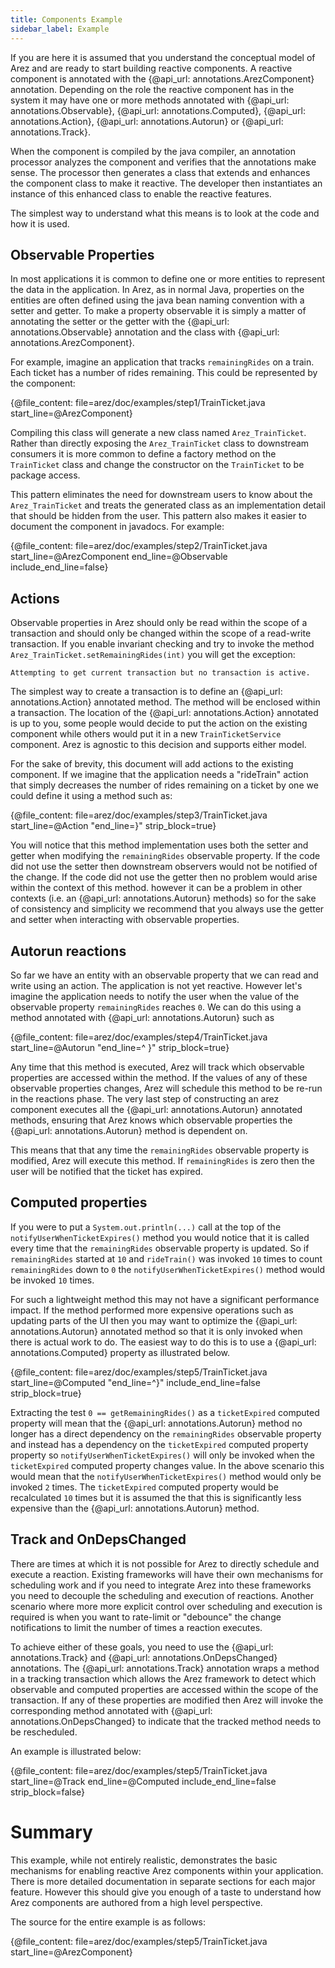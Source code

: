 ```yaml
---
title: Components Example
sidebar_label: Example
---
```


If you are here it is assumed that you understand the conceptual model of Arez and are ready to
start building reactive components. A reactive component is annotated with the {@api_url: annotations.ArezComponent}
annotation. Depending on the role the reactive component has in the system it may have one or more methods annotated
with {@api_url: annotations.Observable}, {@api_url: annotations.Computed}, {@api_url: annotations.Action},
{@api_url: annotations.Autorun} or {@api_url: annotations.Track}.

When the component is compiled by the java compiler, an annotation processor analyzes the component
and verifies that the annotations make sense. The processor then generates a class that extends and
enhances the component class to make it reactive. The developer then instantiates an instance of this
enhanced class to enable the reactive features.

The simplest way to understand what this means is to look at the code and how it is used.

## Observable Properties

In most applications it is common to define one or more entities to represent the data in the application.
In Arez, as in normal Java, properties on the entities are often defined using the java bean naming convention
with a setter and getter. To make a property observable it is simply a matter of annotating the setter or
the getter with the {@api_url: annotations.Observable} annotation and the class with
{@api_url: annotations.ArezComponent}.

For example, imagine an application that tracks `remainingRides` on a train. Each ticket has a number of
rides remaining. This could be represented by the component:

{@file_content: file=arez/doc/examples/step1/TrainTicket.java start_line=@ArezComponent}

Compiling this class will generate a new class named `Arez_TrainTicket`. Rather than directly exposing the
`Arez_TrainTicket` class to downstream consumers it is more common to define a factory method on the
`TrainTicket` class and change the constructor on the `TrainTicket` to be package access.

This pattern eliminates the need for downstream users to know about the `Arez_TrainTicket` and treats the
generated class as an implementation detail that should be hidden from the user. This pattern also makes it
easier to document the component in javadocs. For example:

{@file_content: file=arez/doc/examples/step2/TrainTicket.java start_line=@ArezComponent end_line=@Observable include_end_line=false}

## Actions

Observable properties in Arez should only be read within the scope of a transaction and should only be
changed within the scope of a read-write transaction. If you enable invariant checking and try to invoke
the method `Arez_TrainTicket.setRemainingRides(int)` you will get the exception:

    Attempting to get current transaction but no transaction is active.

The simplest way to create a transaction is to define an {@api_url: annotations.Action} annotated method. The method
will be enclosed within a transaction. The location of the {@api_url: annotations.Action} annotated is up to you, some
people would decide to put the action on the existing component while others would put it in a new `TrainTicketService`
component. Arez is agnostic to this decision and supports either model.

For the sake of brevity, this document will add actions to the existing component. If we imagine that the
application needs a "rideTrain" action that simply decreases the number of rides remaining on a ticket by one
we could define it using a method such as:

{@file_content: file=arez/doc/examples/step3/TrainTicket.java start_line=@Action "end_line=\}" strip_block=true}

You will notice that this method implementation uses both the setter and getter when modifying the `remainingRides`
observable property. If the code did not use the setter then downstream observers would not be notified of the
change. If the code did not use the getter then no problem would arise within the context of this method.
however it can be a problem in other contexts (i.e. an {@api_url: annotations.Autorun} methods) so for the sake of consistency and
simplicity we recommend that you always use the getter and setter when interacting with observable properties.

## Autorun reactions

So far we have an entity with an observable property that we can read and write using an action. The application
is not yet reactive. However let's imagine the application needs to notify the user when the value of the observable
property `remainingRides` reaches `0`. We can do this using a method annotated with {@api_url: annotations.Autorun}
such as

{@file_content: file=arez/doc/examples/step4/TrainTicket.java start_line=@Autorun "end_line=^  \}" strip_block=true}

Any time that this method is executed, Arez will track which observable properties are accessed within the method.
If the values of any of these observable properties changes, Arez will schedule this method to be re-run in the
reactions phase. The very last step of constructing an arez component executes all the {@api_url: annotations.Autorun}
annotated methods, ensuring that Arez knows which observable properties the {@api_url: annotations.Autorun} method is
dependent on.

This means that that any time the `remainingRides` observable property is modified, Arez will execute this method.
If `remainingRides` is zero then the user will be notified that the ticket has expired.

## Computed properties

If you were to put a `System.out.println(...)` call at the top of the `notifyUserWhenTicketExpires()` method you
would notice that it is called every time that the `remainingRides` observable property is updated. So if
`remainingRides` started at `10` and `rideTrain()` was invoked `10` times to count `remainingRides` down to `0`
the `notifyUserWhenTicketExpires()` method would be invoked `10` times.

For such a lightweight method this may not have a significant performance impact. If the method performed more
expensive operations such as updating parts of the UI then you may want to optimize the {@api_url: annotations.Autorun}
annotated method so that it is only invoked when there is actual work to do. The easiest way to do this is to use a
{@api_url: annotations.Computed} property as illustrated below.

{@file_content: file=arez/doc/examples/step5/TrainTicket.java start_line=@Computed "end_line=^\}" include_end_line=false strip_block=true}

Extracting the test `0 == getRemainingRides()` as a `ticketExpired` computed property will mean that the {@api_url: annotations.Autorun}
method no longer has a direct dependency on the `remainingRides` observable property and instead has a dependency
on the `ticketExpired` computed property property so `notifyUserWhenTicketExpires()` will only be invoked when the
`ticketExpired` computed property changes value. In the above scenario this would mean that the
`notifyUserWhenTicketExpires()` method would only be invoked `2` times. The `ticketExpired` computed property
would be recalculated `10` times but it is assumed the that this is significantly less expensive than the {@api_url: annotations.Autorun}
method.

## Track and OnDepsChanged

There are times at which it is not possible for Arez to directly schedule and execute a reaction. Existing
frameworks will have their own mechanisms for scheduling work and if you need to integrate Arez into these
frameworks you need to decouple the scheduling and execution of reactions. Another scenario where more more
explicit control over scheduling and execution is required is when you want to rate-limit or "debounce" the
change notifications to limit the number of times a reaction executes.

To achieve either of these goals, you need to use the {@api_url: annotations.Track} and {@api_url: annotations.OnDepsChanged} annotations. The {@api_url: annotations.Track} annotation wraps a method in a tracking transaction which allows the Arez framework to detect which observable and computed properties are accessed within the scope of the transaction. If any of these properties are modified then Arez will invoke the corresponding method annotated with {@api_url: annotations.OnDepsChanged} to indicate that the tracked method needs to be rescheduled.

An example is illustrated below:

{@file_content: file=arez/doc/examples/step5/TrainTicket.java start_line=@Track end_line=@Computed include_end_line=false strip_block=false}

# Summary

This example, while not entirely realistic, demonstrates the basic mechanisms for enabling reactive Arez components
within your application. There is more detailed documentation in separate sections for each major feature. However
this should give you enough of a taste to understand how Arez components are authored from a high level perspective.

The source for the entire example is as follows:

{@file_content: file=arez/doc/examples/step5/TrainTicket.java start_line=@ArezComponent}
